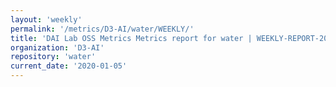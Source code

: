 ```yaml
---
layout: 'weekly'
permalink: '/metrics/D3-AI/water/WEEKLY/'
title: 'DAI Lab OSS Metrics Metrics report for water | WEEKLY-REPORT-2020-01-05'
organization: 'D3-AI'
repository: 'water'
current_date: '2020-01-05'
---
```

